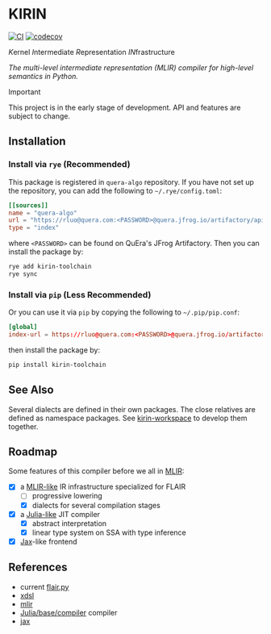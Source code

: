 # KIRIN

[![CI](https://github.com/QuEraComputing/kirin/actions/workflows/ci.yml/badge.svg)](https://github.com/QuEraComputing/kirin/actions/workflows/ci.yml)
[![codecov](https://codecov.io/gh/QuEraComputing/kirin/graph/badge.svg?token=lkUZ9DTqy4)](https://codecov.io/gh/QuEraComputing/kirin)

*K*ernel *I*ntermediate *R*epresentation *IN*frastructure

_The multi-level intermediate representation (MLIR) compiler for high-level semantics in Python._

> [!IMPORTANT]
>
> This project is in the early stage of development. API and features are subject to change.

## Installation

### Install via `rye` (Recommended)

This package is registered in `quera-algo` repository. If you have not set up the repository, you can add the following to `~/.rye/config.toml`:

```toml
[[sources]]
name = "quera-algo"
url = "https://rluo@quera.com:<PASSWORD>@quera.jfrog.io/artifactory/api/pypi/quera-algo/simple"
type = "index"
```

where `<PASSWORD>` can be found on QuEra's JFrog Artifactory. Then you can install the package by:

```bash
rye add kirin-toolchain
rye sync
```

### Install via `pip` (Less Recommended)

Or you can use it via `pip` by copying the following to `~/.pip/pip.conf`:

```conf
[global]
index-url = https://rluo@quera.com:<PASSWORD>@quera.jfrog.io/artifactory/api/pypi/quera-algo/simple
```

then install the package by:

```bash
pip install kirin-toolchain
```

## See Also

Several dialects are defined in their own packages. The close relatives are
defined as namespace packages. See [kirin-workspace](https://github.com/QuEraComputing/kirin-workspace) to develop them together.

## Roadmap

Some features of this compiler before we all in [MLIR][mlir]:

- [x] a [MLIR-like][mlir] IR infrastructure specialized for FLAIR
  - [ ] progressive lowering
  - [x] dialects for several compilation stages
- [x] a [Julia-like][julia] JIT compiler
  - [x] abstract interpretation
  - [x] linear type system on SSA with type inference
- [x] [Jax][jax]-like frontend

## References

- current [flair.py][flair.py]
- [xdsl][xdsl]
- [mlir][mlir]
- [Julia/base/compiler][julia] compiler
- [jax][jax]

[flair.py]: https://github.com/QuEraComputing/flair.py
[xdsl]: https://github.com/xdslproject/xdsl
[mlir]: https://mlir.llvm.org/
[julia]: https://github.com/JuliaLang/julia/tree/master/base/compiler
[jax]: https://jax.readthedocs.io/en/latest/
